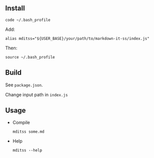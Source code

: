 
## Install
```shell
code ~/.bash_profile
```
Add:
```shell
alias mditss="${USER_BASE}/your/path/to/markdown-it-ss/index.js"
```
Then:
```shell
source ~/.bash_profile
```

## Build

See `package.json`.

Change input path in `index.js`

## Usage
+ Compile
    ```shell
    mditss some.md
    ```
+ Help
    ```shell
    mditss --help
    ```

